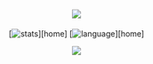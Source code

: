 <h1 align="center"> <a href="https://sunguoqi.com/"> <img src="https://readme-typing-svg.herokuapp.com/?lines=console.log(%22Hello%2C%20World!%22);大磊祝您今天愉快!&center=true&size=27"> </a> </h1>
<div align='center'>
  
[![stats]][home]
[![language]][home]

</div>

[stats]: https://github-readme-stats.vercel.app/api?username=ZHYxulei&locale=cn&show_icons=true&include_all_commits=true&theme=transparentinclude_all_commits=true&theme=transparent
[language]: https://github-readme-stats.vercel.app/api/top-langs?username=ZHYxulei&locale=cn&show_icons=true&theme=transparent&card_width=470
<div align="center"> <img src="https://activity-graph.herokuapp.com/graph?username=ZHYxulei&theme=xcode" /> </div>
